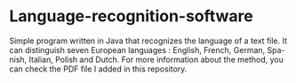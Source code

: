 Language-recognition-software
=============================

Simple program written in Java that recognizes the language of a text file. 
It can distinguish seven European languages : English, French, German, Spa-
nish, Italian, Polish and Dutch. For more information about the method, you
can check the PDF file I added in this repository.
